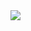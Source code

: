 <a href="https://portal.azure.com/#create/Microsoft.Template/uri/https%3A%2F%2Fraw.githubusercontent.com%andrewallen%2Fazure-arm-templates%2Fmaster%2Fvisualstudio-win10%template.json" target="_blank">
    <img src="http://azuredeploy.net/deploybutton.png"/>
</a>